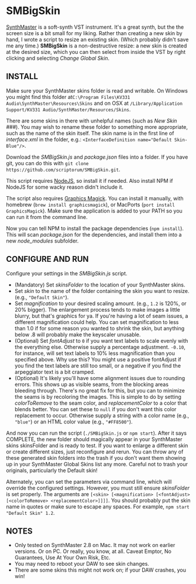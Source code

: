 # SMBigSkin
[SynthMaster](http://www.synthmaster.com/) is a soft-synth VST instrument. It's a great synth, but the the screen size is a bit small for my liking. Rather than creating a new skin by hand, I wrote a script to resize an existing skin. (Which probably didn't save me any time.) **SMBigSkin** is a non-destructive resize: a new skin is created at the desired size, which you can then select from inside the VST by right clicking and selecting *Change Global Skin*.

## INSTALL
Make sure your SynthMaster skins folder is read and writable.  On Windows you might find this folder at`C:\Program Files\KV331 Audio\SynthMaster\Resources\Skins` and on OSX at `/Library/Application Support/KV331 Audio/SynthMaster/Resources/Skins`.

There are some skins in there with unhelpful names (such as *New Skin ###*). You may wish to rename these folder to something more appropriate, such as the name of the skin itself. The skin name is in the first line of *interface.xml* in the folder, e.g.: ```<InterfaceDefinition name="Default Skin-Blue"/>```.

Download the *SMBigSkin.js* and *package.json* files into a folder. If you have git, you can do this with `git clone https://github.com/scriptorum/SMBigSkin.git`.

This script requires [NodeJS](https://nodejs.org/en/), so install it if needed. Also install NPM if NodeJS for some wacky reason didn't include it.

The script also requires [Graphics Magick](http://www.graphicsmagick.org/). You can install it manually, with homebrew (`brew install graphicsmagick`), or MacPorts (`port install GraphicsMagick`). Make sure the application is added to your PATH so you can run it from the command line.

Now you can tell NPM to install the package dependencies (`npm install`). This will scan *package.json* for the dependencies, and install them into a new *node_modules* subfolder.

## CONFIGURE AND RUN
Configure your settings in the *SMBigSkin.js* script.
  - (Mandatory) Set *skinsFolder* to the location of your SynthMaster skins.
  - Set *skin* to the name of the folder containing the skin you want to resize. (e.g., `"Default Skin"`).
  - Set *magnification* to your desired scaling amount. (e.g., `1.2` is 120%, or 20% bigger). The enlargement process tends to make images a little blurry, but that's graphics for ya. If you're having a lot of seam issues, a different magnification could help. You can set magnification to less than 1.0 if for some reason you wanted to shrink the skin, but anything below .8 will probably make the keyscaler unusable.
  - (Optional) Set *fontAdjust* to `0` if you want text labels to scale evenly with the everything else. Otherwise supply a percentage adjustment. `-0.10`, for instance, will set text labels to 10% less magnification than you specified above. Why use this? You might use a positive fontAdjust if you find the text labels are still too small, or a negative if you find the arpeggiator text is a bit cramped.
  - (Optional) It's likely you'll have some alignment issues due to rounding errors. This shows up as visible seams, from the blocking areas bleeding through. There's no great fix for this, but you can to minimize the seams is by recoloring the images. This is simple to do by setting *colorToRemove* to the seam color, and  *replacementColor* to a color that blends better. You can set these to `null` if you don't want this color replacement to occur. Otherwise supply a string with a color name (e.g., `"blue"`) or an HTML color value (e.g., `"#FF8500"`).
  
And now you can run the script (`./SMBigSkin.js` or `npm start`). After it says COMPLETE, the new folder should magically appear in your SynthMaster skins skinsFolder and is ready to test. If you want to enlarge a different skin or create different sizes, just reconfigure and rerun. You can throw any of these generated skin folders into the trash if you don't want them showing up in your SynthMaster Global Skins list any more. Careful not to trash your originals, particularly the Default skin!

Alternately, you can set the parameters via command line, which will override the configured settings. However, you must still ensure *skinsFolder* is set properly. The arguments are `[<skin> [<magnification> [<fontAdjust> [<colorToRemove> <replacementColor>]]]]`. You should probably put the skin name in quotes or make sure to escape any spaces. For example, `npm start "Default Skin" 1.2`.

## NOTES
* Only tested on SynthMaster 2.8 on Mac. It may not work on earlier versions. Or on PC. Or really, you know, at all. Caveat Emptor, No Guarantees, Use At Your Own Risk, Etc.
* You may need to reboot your DAW to see skin changes.
* There are some skins this might not work on; if your DAW crashes, you win! 
